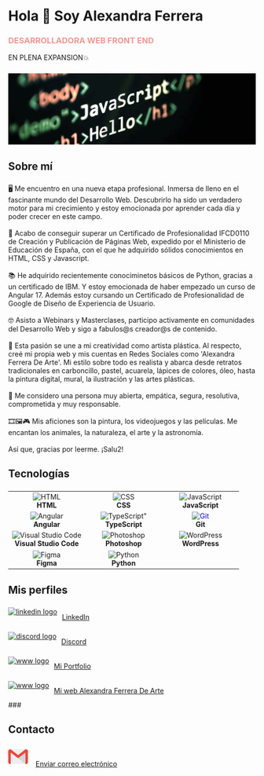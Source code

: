 <h1 align="left">Hola 👋 Soy Alexandra Ferrera</h1>
<h3 style="color:#f39792">DESARROLLADORA WEB FRONT END </h3>
<p>EN PLENA EXPANSION💥</p>

###

<img src="portada.jpg">

###


<h2 color="#9ebaa3" align="left">Sobre mí</h2>

###

<p align="left">🖥 Me encuentro en una nueva etapa profesional. Inmersa de lleno en el fascinante mundo del Desarrollo Web. Descubrirlo ha sido un verdadero motor para mi crecimiento y estoy emocionada por aprender cada día y poder crecer en este campo.
  <br><br>📑 Acabo de conseguir superar un Certificado de Profesionalidad IFCD0110 de Creación y Publicación de Páginas Web, expedido por el Ministerio de Educación de España, con el que he adquirido sólidos conocimientos en HTML, CSS y Javascript.
   <br><br>📚 He adquirido recientemente conociminetos básicos de Python, gracias a un certificado de IBM. Y estoy emocionada de haber empezado un curso de Angular 17. Además estoy cursando un Certificado de Profesionalidad de Google de Diseño de Experiencia de Usuario.
  <br><br>🤓 Asisto a Webinars y Masterclases, participo activamente en comunidades del Desarrollo Web y sigo a fabulos@s creador@s de contenido. 
  <br><br>🎨  Esta pasión se une a mi creatividad como artista plástica. Al respecto, creé mi propia web y mis cuentas en Redes Sociales como 'Alexandra Ferrera De Arte'. Mi estilo sobre todo es realista y abarca desde retratos tradicionales en carboncillo, pastel, acuarela, lápices de colores, óleo, hasta la pintura digital, mural, la ilustración y las artes plásticas.
  <br><br>👩 Me considero una persona muy abierta, empática, segura, resolutiva, comprometida y muy responsable.
  <br><br>🎞🖼🎮 Mis aficiones son la pintura, los videojuegos y las películas. Me encantan los animales, la naturaleza, el arte y la astronomía.<br><br>Así que, gracias por leerme. ¡Salu2!</p>

###

<h2 align="left">Tecnologías</h2>

###

<table align="center">
  <tr>
    <td align="center" width="33%">
      <img src="https://img.icons8.com/color/48/000000/html-5.png" alt="HTML" width="35" height="35"/><br/><b>HTML</b>
    </td>
    <td align="center" width="33%">
      <img src="https://img.icons8.com/color/48/000000/css3.png" alt="CSS" width="35" height="35"/><br/><b>CSS</b>
    </td>
    <td align="center" width="33%">
      <img src="https://img.icons8.com/color/48/000000/javascript.png" alt="JavaScript" width="35" height="35"/><br/><b>JavaScript</b>
    </td>
  </tr>
  
  <tr>
    <td align="center" width="33%">
      <img src="https://img.icons8.com/color/48/000000/angularjs.png" alt="Angular" width="35" height="35"/><br/><b>Angular</b>
    </td>
    <td align="center" width="33%">
      <img src="https://img.icons8.com/color/48/000000/typescript.png" alt=TypeScript" width="35" height="35"/><br/><b>TypeScript</b>
    </td>
    <td align="center" width="33%">
      <img src="https://img.icons8.com/ios-filled/50/0000FF/git.png" alt="Git" width="35" height="35" style="color: #0000FF;"/><br/><b>Git</b>
    </td>
  </tr>
  
  <tr>
    <td align="center" width="33%">
      <img src="https://img.icons8.com/color/48/000000/visual-studio-code-2019.png" alt="Visual Studio Code" width="35" height="35"/><br/><b>Visual Studio Code</b>
    </td>
    <td align="center" width="33%">
      <img src="https://img.icons8.com/color/48/000000/adobe-photoshop.png" alt="Photoshop" width="35" height="35"/><br/><b>Photoshop</b>
    </td>
    <td align="center" width="33%">
      <img src="https://img.icons8.com/color/48/000000/wordpress.png" alt="WordPress" width="35" height="35"/><br/><b>WordPress</b>
    </td>
  </tr>
  
  <tr>
     <td align="center" width="33%">
      <img src="https://img.icons8.com/color/48/000000/figma.png" alt="Figma" width="35" height="35"/><br/><b>Figma</b>
    </td>
    <td align="center" width="33%">
      <img src="https://img.icons8.com/color/48/000000/python.png" alt="Python" width="35" height="35"/><br/><b>Python</b>
    </td>
  </tr>
  

</table>

###

<h2 align="left">Mis perfiles</h2>

###

<div align="left">
  <a href="https://www.linkedin.com/in/alexandra-ferrera-arenas/" target="_blank" style="display: flex; align-items: center; margin-bottom: 10px;">
    <img src="https://cdn.jsdelivr.net/gh/devicons/devicon@latest/icons/linkedin/linkedin-original.svg" height="40" alt="linkedin logo" />
    <span style="margin-left: 10px;">LinkedIn</span>
  </a>
  <a href="https://discord.com/users/818988764508061746" target="_blank" style="display: flex; align-items: center; margin-bottom: 10px;">
    <img src="https://raw.githubusercontent.com/maurodesouza/profile-readme-generator/master/src/assets/icons/social/discord/default.svg" height="40" alt="discord logo" />
    <span style="margin-left: 10px;">Discord</span>
  </a>
  <a href="https://alexandra-ferrera-portfolio.netlify.app" target="_blank" style="display: flex; align-items: center; margin-bottom: 10px;">
    <img src="https://github.com/iSaan86/iSaan86/assets/161147228/d3c6624f-bfbf-4bfd-9899-6f0896d5c54e" height="40" alt="www logo" />
    <span style="margin-left: 10px;">Mi Portfolio</span>
  </a>
  <a href="https://alexandraferrera-dearte.com/" target="_blank" style="display: flex; align-items: center;">
    <img src="https://github.com/iSaan86/iSaan86/assets/161147228/d3c6624f-bfbf-4bfd-9899-6f0896d5c54e" height="40" alt="www logo" />
    <span style="margin-left: 10px;">Mi web Alexandra Ferrera De Arte</span>
  </a>
</div>
###

<h2 align="left">Contacto</h2>

###

<div align="left">
  <p>
    <img src="gmail.png" height="40" alt="abrir gmail"/>
    <span>&nbsp;&nbsp;</span>
    <a href="mailto:sandraferreraarenas@gmail.com">Enviar correo electrónico</a>
  </p>
</div>

###
